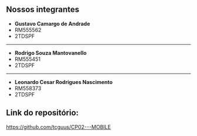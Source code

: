 ## Nossos integrantes
- **Gustavo Camargo de Andrade**
- RM555562
- 2TDSPF
-------------------------------------------
- **Rodrigo Souza Mantovanello**
- RM555451
- 2TDSPF
-------------------------------------------
- **Leonardo Cesar Rodrigues Nascimento**
- RM558373
- 2TDSPF

## Link do repositório:
https://github.com/tcguus/CP02---MOBILE